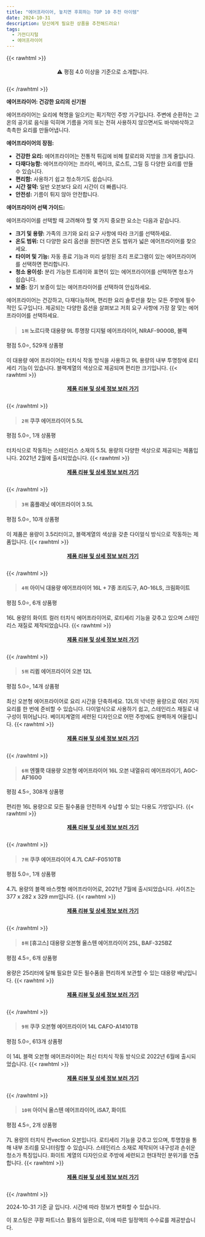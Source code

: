 ```yaml
---
title: "에어프라이어, 놓치면 후회하는 TOP 10 추천 아이템"
date: 2024-10-31
description: 당신에게 필요한 상품을 추천해드려요!
tags:
  - 가전디지털
  - 에어프라이어
---
```

{{< rawhtml >}}<div class="toc" style="text-align: center; height: 50px; line-height: 2;">  <p>⚠️ 평점 4.0 이상을 기준으로 소개합니다.<br></p></div> {{< /rawhtml >}}

**에어프라이어: 건강한 요리의 신기원**

에어프라이어는 요리에 혁명을 일으키는 획기적인 주방 기구입니다. 주변에 순환하는 고온의 공기로 음식을 익히며 기름을 거의 또는 전혀 사용하지 않으면서도 바삭바삭하고 촉촉한 요리를 만들어냅니다.

**에어프라이어의 장점:**

* **건강한 요리:** 에어프라이어는 전통적 튀김에 비해 칼로리와 지방을 크게 줄입니다.
* **다재다능함:** 에어프라이어는 프라이, 베이크, 로스트, 그릴 등 다양한 요리를 만들 수 있습니다.
* **편리함:** 사용하기 쉽고 청소하기도 쉽습니다.
* **시간 절약:** 일반 오븐보다 요리 시간이 더 빠릅니다.
* **안전성:** 기름이 튀지 않아 안전합니다.

**에어프라이어 선택 가이드:**

에어프라이어를 선택할 때 고려해야 할 몇 가지 중요한 요소는 다음과 같습니다.

* **크기 및 용량:** 가족의 크기와 요리 요구 사항에 따라 크기를 선택하세요.
* **온도 범위:** 더 다양한 요리 옵션을 원한다면 온도 범위가 넓은 에어프라이어를 찾으세요.
* **타이머 및 기능:** 자동 종료 기능과 미리 설정된 조리 프로그램이 있는 에어프라이어를 선택하면 편리합니다.
* **청소 용이성:** 분리 가능한 트레이와 표면이 있는 에어프라이어를 선택하면 청소가 쉽습니다.
* **보증:** 장기 보증이 있는 에어프라이어를 선택하여 안심하세요.

에어프라이어는 건강하고, 다재다능하며, 편리한 요리 솔루션을 찾는 모든 주방에 필수적인 도구입니다. 제공되는 다양한 옵션을 살펴보고 저희 요구 사항에 가장 잘 맞는 에어프라이어를 선택하세요.


>#### `1위` 노르디쿡 대용량 9L 투명창 디지털 에어프라이어, NRAF-9000B, 블랙
평점 5.0⭐, 529개 상품평

이 대용량 에어 프라이어는 터치식 작동 방식을 사용하고 9L 용량의 내부 투명창에 로티세리 기능이 있습니다. 블랙계열의 색상으로 제공되며 편리한 크기입니다.
{{< rawhtml >}}<div class="toc" style="text-align: center; height: 50px; line-height: 2;"><p><b><a href="https://link.coupang.com/re/AFFSDP?lptag=AF5033054&pageKey=7276055112&itemId=18567032593&vendorItemId=85728710222&traceid=V0-153-90d347e13d209cd2&clickBeacon=bac53aa0-978f-11ef-8f75-6bf4a8703f2d%7E3&requestid=20241031225504098046062196&token=31850C%7CMIXED">제품 리뷰 및 상세 정보 보러 가기</a></b><br></p> </div>{{< /rawhtml >}}

>#### `2위` 쿠쿠 에어프라이어 5.5L
평점 5.0⭐, 1개 상품평

터치식으로 작동하는 스테인리스 소재의 5.5L 용량의 다양한 색상으로 제공되는 제품입니다. 2021년 2월에 출시되었습니다.
{{< rawhtml >}}<div class="toc" style="text-align: center; height: 50px; line-height: 2;"><p><b><a href="https://link.coupang.com/re/AFFSDP?lptag=AF5033054&pageKey=5562885266&itemId=8830028095&vendorItemId=76116838178&traceid=V0-153-84a4a8150d37b680&requestid=20241031225504098046062196&token=31850C%7CMIXED">제품 리뷰 및 상세 정보 보러 가기</a></b><br></p> </div>{{< /rawhtml >}}

>#### `3위` 홈플래닛 에어프라이어 3.5L
평점 5.0⭐, 10개 상품평

이 제품은 용량이 3.5리터이고, 블랙계열의 색상을 갖춘 다이얼식 방식으로 작동하는 제품입니다.
{{< rawhtml >}}<div class="toc" style="text-align: center; height: 50px; line-height: 2;"><p><b><a href="https://link.coupang.com/re/AFFSDP?lptag=AF5033054&pageKey=1459597335&itemId=2511514635&vendorItemId=70504555828&traceid=V0-153-cdc9d562fb760466&requestid=20241031225504098046062196&token=31850C%7CMIXED">제품 리뷰 및 상세 정보 보러 가기</a></b><br></p> </div>{{< /rawhtml >}}

>#### `4위` 아이닉 대용량 에어프라이어 16L + 7종 조리도구, AO-16LS, 크림화이트
평점 5.0⭐, 6개 상품평

16L 용량의 화이트 컬러 터치식 에어프라이어로, 로티세리 기능을 갖추고 있으며 스테인리스 재질로 제작되었습니다.
{{< rawhtml >}}<div class="toc" style="text-align: center; height: 50px; line-height: 2;"><p><b><a href="https://link.coupang.com/re/AFFSDP?lptag=AF5033054&pageKey=6657038743&itemId=15270695610&vendorItemId=90738429535&traceid=V0-153-80190cc75221790a&clickBeacon=bac53aa0-978f-11ef-986e-b3ace536f9bf%7E3&requestid=20241031225504098046062196&token=31850C%7CMIXED">제품 리뷰 및 상세 정보 보러 가기</a></b><br></p> </div>{{< /rawhtml >}}

>#### `5위` 리큅 에어프라이어 오븐 12L
평점 5.0⭐, 14개 상품평

최신 오븐형 에어프라이어로 요리 시간을 단축하세요. 12L의 넉넉한 용량으로 여러 가지 요리를 한 번에 준비할 수 있습니다. 다이얼식으로 사용하기 쉽고, 스테인리스 재질로 내구성이 뛰어납니다. 베이지계열의 세련된 디자인으로 어떤 주방에도 완벽하게 어울립니다.
{{< rawhtml >}}<div class="toc" style="text-align: center; height: 50px; line-height: 2;"><p><b><a href="https://link.coupang.com/re/AFFSDP?lptag=AF5033054&pageKey=7994134414&itemId=22230716378&vendorItemId=89276614092&traceid=V0-153-9ab450d723f9203a&requestid=20241031225504098046062196&token=31850C%7CMIXED">제품 리뷰 및 상세 정보 보러 가기</a></b><br></p> </div>{{< /rawhtml >}}

>#### `6위` 엔젤쿡 대용량 오븐형 에어프라이어 16L 오븐 내열유리 에어프라이기, AGC-AF1600
평점 4.5⭐, 308개 상품평

편리한 16L 용량으로 모든 필수품을 안전하게 수납할 수 있는 다용도 가방입니다.
{{< rawhtml >}}<div class="toc" style="text-align: center; height: 50px; line-height: 2;"><p><b><a href="https://link.coupang.com/re/AFFSDP?lptag=AF5033054&pageKey=7672252108&itemId=20470084582&vendorItemId=87634702860&traceid=V0-153-c9f2682c3f167cfa&clickBeacon=bac561b0-978f-11ef-a0ab-4a7734ec9639%7E3&requestid=20241031225504098046062196&token=31850C%7CMIXED">제품 리뷰 및 상세 정보 보러 가기</a></b><br></p> </div>{{< /rawhtml >}}

>#### `7위` 쿠쿠 에어프라이어 4.7L CAF-F0510TB
평점 5.0⭐, 1개 상품평

4.7L 용량의 블랙 바스켓형 에어프라이어로, 2021년 7월에 출시되었습니다. 사이즈는 377 x 282 x 329 mm입니다.
{{< rawhtml >}}<div class="toc" style="text-align: center; height: 50px; line-height: 2;"><p><b><a href="https://link.coupang.com/re/AFFSDP?lptag=AF5033054&pageKey=6482220546&itemId=14195364447&vendorItemId=81440981141&traceid=V0-153-52dbcb01835ed399&requestid=20241031225504098046062196&token=31850C%7CMIXED">제품 리뷰 및 상세 정보 보러 가기</a></b><br></p> </div>{{< /rawhtml >}}

>#### `8위` [휴고스] 대용량 오븐형 올스텐 에어프라이어 25L, BAF-325BZ
평점 4.5⭐, 6개 상품평

용량은 25리터에 달해 필요한 모든 필수품을 편리하게 보관할 수 있는 대용량 배낭입니다.
{{< rawhtml >}}<div class="toc" style="text-align: center; height: 50px; line-height: 2;"><p><b><a href="https://link.coupang.com/re/AFFSDP?lptag=AF5033054&pageKey=6183728084&itemId=12159738534&vendorItemId=88407903267&traceid=V0-153-4835bc8164decd9a&clickBeacon=bac561b0-978f-11ef-a3e5-efcdbb9fb527%7E3&requestid=20241031225504098046062196&token=31850C%7CMIXED">제품 리뷰 및 상세 정보 보러 가기</a></b><br></p> </div>{{< /rawhtml >}}

>#### `9위` 쿠쿠 오븐형 에어프라이어 14L CAFO-A1410TB
평점 5.0⭐, 613개 상품평

이 14L 블랙 오븐형 에어프라이어는 최신 터치식 작동 방식으로 2022년 6월에 출시되었습니다.
{{< rawhtml >}}<div class="toc" style="text-align: center; height: 50px; line-height: 2;"><p><b><a href="https://link.coupang.com/re/AFFSDP?lptag=AF5033054&pageKey=6965802577&itemId=16974383551&vendorItemId=84151122844&traceid=V0-153-33e4bf5afd206552&requestid=20241031225504098046062196&token=31850C%7CMIXED">제품 리뷰 및 상세 정보 보러 가기</a></b><br></p> </div>{{< /rawhtml >}}

>#### `10위` 아이닉 올스텐 에어프라이어, iSA7, 화이트
평점 4.5⭐, 2개 상품평

7L 용량의 터치식 컨vection 오븐입니다. 로티세리 기능을 갖추고 있으며, 투명창을 통해 내부 조리를 모니터링할 수 있습니다. 스테인리스 소재로 제작되어 내구성과 손쉬운 청소가 특징입니다. 화이트 계열의 디자인으로 주방에 세련되고 현대적인 분위기를 연출합니다.
{{< rawhtml >}}<div class="toc" style="text-align: center; height: 50px; line-height: 2;"><p><b><a href="https://link.coupang.com/re/AFFSDP?lptag=AF5033054&pageKey=6149115912&itemId=11855944758&vendorItemId=91046141945&traceid=V0-153-2c25f64975da2411&clickBeacon=bac561b0-978f-11ef-9cb1-b7b0d65a4017%7E3&requestid=20241031225504098046062196&token=31850C%7CMIXED">제품 리뷰 및 상세 정보 보러 가기</a></b><br></p> </div>{{< /rawhtml >}}


2024-10-31 기준 글 입니다.
시간에 따라 정보가 변화할 수 있습니다.

이 포스팅은 쿠팡 파트너스 활동의 일환으로, 이에 따른 일정액의 수수료를 제공받습니다.